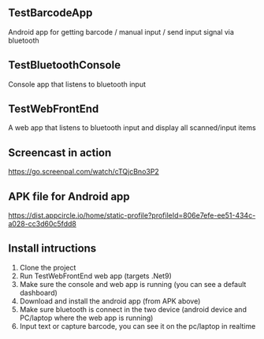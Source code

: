 ## TestBarcodeApp
Android app for getting barcode / manual input / send input signal via bluetooth

## TestBluetoothConsole
Console app that listens to bluetooth input

## TestWebFrontEnd
A web app that listens to bluetooth input and display all scanned/input items

## Screencast in action
https://go.screenpal.com/watch/cTQjcBno3P2

## APK file for Android app
https://dist.appcircle.io/home/static-profile?profileId=806e7efe-ee51-434c-a028-cc3d60c5fdd8

## Install intructions
1. Clone the project
2. Run TestWebFrontEnd web app (targets .Net9)
3. Make sure the console and web app is running (you can see a default dashboard)
4. Download and install the android app (from APK above)
5. Make sure bluetooth is connect in the two device (android device and PC/laptop where the web app is running)
6. Input text or capture barcode, you can see it on the pc/laptop in realtime



